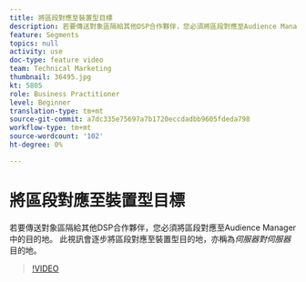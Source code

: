 ```yaml
---
title: 將區段對應至裝置型目標
description: 若要傳送對象區隔給其他DSP合作夥伴，您必須將區段對應至Audience Manager中的目的地。 此視訊會逐步將區段對應至裝置型目的地，也稱為「伺服器對伺服器」目的地。
feature: Segments
topics: null
activity: use
doc-type: feature video
team: Technical Marketing
thumbnail: 36495.jpg
kt: 5805
role: Business Practitioner
level: Beginner
translation-type: tm+mt
source-git-commit: a7dc335e75697a7b1720eccdadbb9605fdeda798
workflow-type: tm+mt
source-wordcount: '102'
ht-degree: 0%

---
```



# 將區段對應至裝置型目標

若要傳送對象區隔給其他DSP合作夥伴，您必須將區段對應至Audience Manager中的目的地。 此視訊會逐步將區段對應至裝置型目的地，亦稱為&#x200B;_伺服器對伺服器_&#x200B;目的地。

>[!VIDEO](https://video.tv.adobe.com/v/36495/?quality=12&learn=on)

